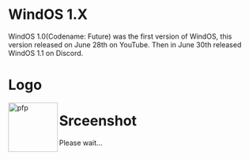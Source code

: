 # WindOS 1.X
WindOS 1.0(Codename: Future) was the first version of WindOS, this version released on June 28th on YouTube. Then in June 30th released WindOS 1.1 on Discord.
# Logo

<a>
  <img align="left" height="100" alt="pfp" src="https://user-images.githubusercontent.com/58103738/130485729-625c6986-0365-4286-840c-0641768f069e.png" />
</a>

# Srceenshot
Please wait...

